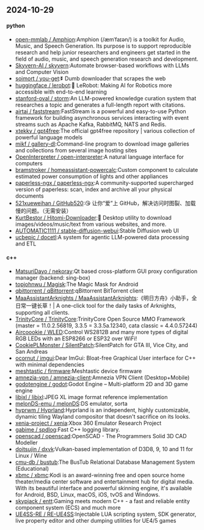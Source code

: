 ## 2024-10-29

#### python
* [open-mmlab / Amphion](https://github.com/open-mmlab/Amphion):Amphion (/æmˈfaɪən/) is a toolkit for Audio, Music, and Speech Generation. Its purpose is to support reproducible research and help junior researchers and engineers get started in the field of audio, music, and speech generation research and development.
* [Skyvern-AI / skyvern](https://github.com/Skyvern-AI/skyvern):Automate browser-based workflows with LLMs and Computer Vision
* [soimort / you-get](https://github.com/soimort/you-get):⏬ Dumb downloader that scrapes the web
* [huggingface / lerobot](https://github.com/huggingface/lerobot):🤗 LeRobot: Making AI for Robotics more accessible with end-to-end learning
* [stanford-oval / storm](https://github.com/stanford-oval/storm):An LLM-powered knowledge curation system that researches a topic and generates a full-length report with citations.
* [airtai / faststream](https://github.com/airtai/faststream):FastStream is a powerful and easy-to-use Python framework for building asynchronous services interacting with event streams such as Apache Kafka, RabbitMQ, NATS and Redis.
* [xtekky / gpt4free](https://github.com/xtekky/gpt4free):The official gpt4free repository | various collection of powerful language models
* [mikf / gallery-dl](https://github.com/mikf/gallery-dl):Command-line program to download image galleries and collections from several image hosting sites
* [OpenInterpreter / open-interpreter](https://github.com/OpenInterpreter/open-interpreter):A natural language interface for computers
* [bramstroker / homeassistant-powercalc](https://github.com/bramstroker/homeassistant-powercalc):Custom component to calculate estimated power consumption of lights and other appliances
* [paperless-ngx / paperless-ngx](https://github.com/paperless-ngx/paperless-ngx):A community-supported supercharged version of paperless: scan, index and archive all your physical documents
* [521xueweihan / GitHub520](https://github.com/521xueweihan/GitHub520):😘 让你“爱”上 GitHub，解决访问时图裂、加载慢的问题。（无需安装）
* [KurtBestor / Hitomi-Downloader](https://github.com/KurtBestor/Hitomi-Downloader):🍰 Desktop utility to download images/videos/music/text from various websites, and more.
* [AUTOMATIC1111 / stable-diffusion-webui](https://github.com/AUTOMATIC1111/stable-diffusion-webui):Stable Diffusion web UI
* [ucbepic / docetl](https://github.com/ucbepic/docetl):A system for agentic LLM-powered data processing and ETL

#### c++
* [MatsuriDayo / nekoray](https://github.com/MatsuriDayo/nekoray):Qt based cross-platform GUI proxy configuration manager (backend: sing-box)
* [topjohnwu / Magisk](https://github.com/topjohnwu/Magisk):The Magic Mask for Android
* [qbittorrent / qBittorrent](https://github.com/qbittorrent/qBittorrent):qBittorrent BitTorrent client
* [MaaAssistantArknights / MaaAssistantArknights](https://github.com/MaaAssistantArknights/MaaAssistantArknights):《明日方舟》小助手，全日常一键长草！| A one-click tool for the daily tasks of Arknights, supporting all clients.
* [TrinityCore / TrinityCore](https://github.com/TrinityCore/TrinityCore):TrinityCore Open Source MMO Framework (master = 11.0.2.56819, 3.3.5 = 3.3.5a.12340, cata classic = 4.4.0.57244)
* [Aircoookie / WLED](https://github.com/Aircoookie/WLED):Control WS2812B and many more types of digital RGB LEDs with an ESP8266 or ESP32 over WiFi!
* [CookiePLMonster / SilentPatch](https://github.com/CookiePLMonster/SilentPatch):SilentPatch for GTA III, Vice City, and San Andreas
* [ocornut / imgui](https://github.com/ocornut/imgui):Dear ImGui: Bloat-free Graphical User interface for C++ with minimal dependencies
* [meshtastic / firmware](https://github.com/meshtastic/firmware):Meshtastic device firmware
* [amnezia-vpn / amnezia-client](https://github.com/amnezia-vpn/amnezia-client):Amnezia VPN Client (Desktop+Mobile)
* [godotengine / godot](https://github.com/godotengine/godot):Godot Engine – Multi-platform 2D and 3D game engine
* [libjxl / libjxl](https://github.com/libjxl/libjxl):JPEG XL image format reference implementation
* [melonDS-emu / melonDS](https://github.com/melonDS-emu/melonDS):DS emulator, sorta
* [hyprwm / Hyprland](https://github.com/hyprwm/Hyprland):Hyprland is an independent, highly customizable, dynamic tiling Wayland compositor that doesn't sacrifice on its looks.
* [xenia-project / xenia](https://github.com/xenia-project/xenia):Xbox 360 Emulator Research Project
* [gabime / spdlog](https://github.com/gabime/spdlog):Fast C++ logging library.
* [openscad / openscad](https://github.com/openscad/openscad):OpenSCAD - The Programmers Solid 3D CAD Modeller
* [doitsujin / dxvk](https://github.com/doitsujin/dxvk):Vulkan-based implementation of D3D8, 9, 10 and 11 for Linux / Wine
* [cmu-db / bustub](https://github.com/cmu-db/bustub):The BusTub Relational Database Management System (Educational)
* [xbmc / xbmc](https://github.com/xbmc/xbmc):Kodi is an award-winning free and open source home theater/media center software and entertainment hub for digital media. With its beautiful interface and powerful skinning engine, it's available for Android, BSD, Linux, macOS, iOS, tvOS and Windows.
* [skypjack / entt](https://github.com/skypjack/entt):Gaming meets modern C++ - a fast and reliable entity component system (ECS) and much more
* [UE4SS-RE / RE-UE4SS](https://github.com/UE4SS-RE/RE-UE4SS):Injectable LUA scripting system, SDK generator, live property editor and other dumping utilities for UE4/5 games
